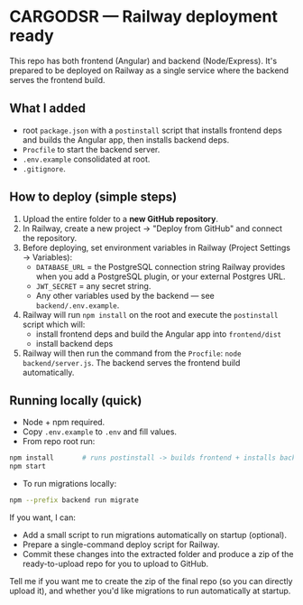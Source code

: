 # CARGODSR — Railway deployment ready

This repo has both frontend (Angular) and backend (Node/Express). It's prepared to be deployed on Railway as a single service where the backend serves the frontend build.

## What I added
- root `package.json` with a `postinstall` script that installs frontend deps and builds the Angular app, then installs backend deps.
- `Procfile` to start the backend server.
- `.env.example` consolidated at root.
- `.gitignore`.

## How to deploy (simple steps)
1. Upload the entire folder to a **new GitHub repository**.
2. In Railway, create a new project -> "Deploy from GitHub" and connect the repository.
3. Before deploying, set environment variables in Railway (Project Settings -> Variables):
   - `DATABASE_URL` = the PostgreSQL connection string Railway provides when you add a PostgreSQL plugin, or your external Postgres URL.
   - `JWT_SECRET` = any secret string.
   - Any other variables used by the backend — see `backend/.env.example`.
4. Railway will run `npm install` on the root and execute the `postinstall` script which will:
   - install frontend deps and build the Angular app into `frontend/dist`
   - install backend deps
5. Railway will then run the command from the `Procfile`: `node backend/server.js`. The backend serves the frontend build automatically.

## Running locally (quick)
- Node + npm required.
- Copy `.env.example` to `.env` and fill values.
- From repo root run:
```bash
npm install       # runs postinstall -> builds frontend + installs backend deps
npm start
```
- To run migrations locally:
```bash
npm --prefix backend run migrate
```

If you want, I can:
- Add a small script to run migrations automatically on startup (optional).
- Prepare a single-command deploy script for Railway.
- Commit these changes into the extracted folder and produce a zip of the ready-to-upload repo for you to upload to GitHub.

Tell me if you want me to create the zip of the final repo (so you can directly upload it), and whether you'd like migrations to run automatically at startup.
